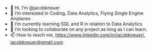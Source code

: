 - 👋 Hi, I’m @jacobkneuer
- 👀 I’m interested in Coding, Data Analytics, Flying Single Engine Airplanes
- 🌱 I’m currently learning SQL and R in relation to Data Analytics
- 💞️ I’m looking to collaborate on any project as long as I can learn.
- 📫 How to reach me, https://www.linkedin.com/in/jacobkneuer/, jacobkneuer@gmail.com
<!---
jacobkneuer/jacobkneuer is a ✨ special ✨ repository because its `README.md` (this file) appears on your GitHub profile.
You can click the Preview link to take a look at your changes.
--->
